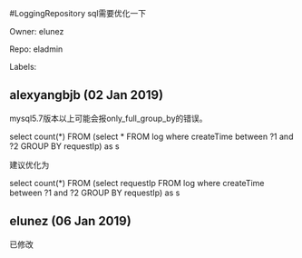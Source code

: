 #LoggingRepository sql需要优化一下

Owner: elunez

Repo: eladmin

Labels: 

## alexyangbjb (02 Jan 2019)

mysql5.7版本以上可能会报only_full_group_by的错误。

select count(*) FROM (select * FROM log where createTime between ?1 and ?2 GROUP BY requestIp) as s

建议优化为

select count(*) FROM (select requestIp FROM log where createTime between ?1 and ?2 GROUP BY requestIp) as s

## elunez (06 Jan 2019)

已修改

